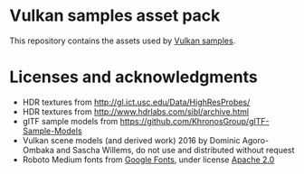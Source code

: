 # Vulkan samples asset pack

This repository contains the assets used by [Vulkan samples](https://github.com/SaschaWillems/Vulkan).

# Licenses and acknowledgments

- HDR textures from http://gl.ict.usc.edu/Data/HighResProbes/
- HDR textures from http://www.hdrlabs.com/sibl/archive.html
- glTF sample models from https://github.com/KhronosGroup/glTF-Sample-Models
- Vulkan scene models (and derived work) 2016 by Dominic Agoro-Ombaka and Sascha Willems, do not use and distributed without request
- Roboto Medium fonts from [Google Fonts](https://fonts.google.com), under license [Apache 2.0](http://www.apache.org/licenses/LICENSE-2.0)
